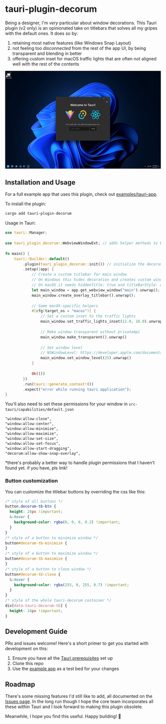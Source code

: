 # tauri-plugin-decorum

Being a designer, I'm _very_ particular about window decorations. This Tauri plugin (v2 only) is an opinionated take on titlebars that solves all my gripes with the default ones. It does so by:

1. retaining most native features (like Windows Snap Layout)
2. not feeling too _disconnected_ from the rest of the app UI, by being transparent and blending in better
3. offering custom inset for macOS traffic lights that are often not aligned well with the rest of the contents

![demo](./wheeee.gif)

## Installation and Usage

For a full example app that uses this plugin, check out [examples/tauri-app](examples/tauri-app/).

To install the plugin:

```bash
cargo add tauri-plugin-decorum
```

Usage in Tauri:

```rust
use tauri::Manager;

use tauri_plugin_decorum::WebviewWindowExt; // adds helper methods to WebviewWindow

fn main() {
	tauri::Builder::default()
		.plugin(tauri_plugin_decorum::init()) // initialize the decorum plugin
		.setup(|app| {
			// Create a custom titlebar for main window
			// On Windows this hides decoration and creates custom window controls
			// On macOS it needs hiddenTitle: true and titleBarStyle: overlay
			let main_window = app.get_webview_window("main").unwrap();
			main_window.create_overlay_titlebar().unwrap();

			// Some macOS-specific helpers
			#[cfg(target_os = "macos")] {
				// Set a custom inset to the traffic lights
				main_window.set_traffic_lights_inset(12.0, 16.0).unwrap();

				// Make window transparent without privateApi
				main_window.make_transparent().unwrap()

				// Set window level
				// NSWindowLevel: https://developer.apple.com/documentation/appkit/nswindowlevel
				main_window.set_window_level(25).unwrap()
			}

			Ok(())
		})
		.run(tauri::generate_context!())
		.expect("error while running tauri application");
}
```

You'll also need to set these permissions for your window in `src-tauri/capabilities/default.json`

```
"window:allow-close",
"window:allow-center",
"window:allow-minimize",
"window:allow-maximize",
"window:allow-set-size",
"window:allow-set-focus",
"window:allow-start-dragging",
"decorum:allow-show-snap-overlay",
```

\*there's probably a better way to handle plugin permissions that I haven't found yet. if you have, pls lmk!

### Button customization

You can customize the titlebar buttons by overriding the css like this:

```css
/* style of all buttons */
button.decorum-tb-btn {
  height: 24px !important;
  &:hover {
    background-color: rgba(0, 0, 0, 0.2) !important;
  }
}
/* style of a button to minimize window */
button#decorum-tb-minimize {
}
/* style of a button to maximize window */
button#decorum-tb-maximize {
}
/* style of a button to close window */
button#decorum-tb-close {
  &:hover {
    background-color: rgba(255, 0, 255, 0.7) !important;
  }
}
/* style of the whole tauri-decorum container */
div[data-tauri-decorum-tb] {
  height: 24px !important;
}
```

## Development Guide

PRs and issues welcome! Here's a short primer to get you started with development on this:

1. Ensure you have all the [Tauri prerequisites](https://beta.tauri.app/start/prerequisites/) set up
2. Clone this repo
3. Use the [example app](examples/tauri-app) as a test bed for your changes

## Roadmap

There's some missing features I'd still like to add, all documented on the [Issues page](https://github.com/clearlysid/tauri-plugin-decorum/issues).
In the long run though I hope the core team incorporates all these within Tauri and I look forward to making this plugin obsolete.

Meanwhile, I hope you find this useful. Happy building! 🥂
